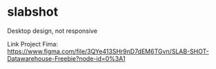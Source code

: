 # slabshot
Desktop design, not responsive


Link Project Fima:
https://www.figma.com/file/3QYe413SHr9nD7dEM6TGvn/SLAB-SHOT-Datawarehouse-Freebie?node-id=0%3A1
